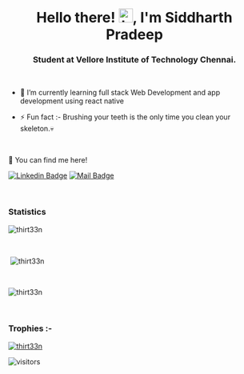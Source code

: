 <h1 align="center">Hello there! 
<img src="https://user-images.githubusercontent.com/1303154/88677602-1635ba80-d120-11ea-84d8-d263ba5fc3c0.gif" width="28px" alt="hi">, I'm Siddharth Pradeep</h1>
<h3 align="center">Student at Vellore Institute of Technology Chennai.</h3>

<br>




- 🌱 I’m currently learning full stack  Web Development and app development using react native

- ⚡ Fun fact :- Brushing your teeth is the only time you clean your skeleton.:skull:

<br>


:postbox: You can find me here!

[![Linkedin Badge](https://img.shields.io/badge/-Siddharth-0e76a8?style=flat&labelColor=0e76a8&logo=linkedin&logoColor=white)](https://www.linkedin.com/in/siddharth-pradeep-320b401b7/)
[![Mail Badge](https://img.shields.io/badge/-Siddharth-c0392b?style=flat&labelColor=c0392b&logo=gmail&logoColor=black)](mailto:siddharthpradeep4602@gmail.com)




<br>




<h3>Statistics</h3>
<span>
<p><img align="center"
    src="https://github-readme-stats.vercel.app/api/top-langs?username=thirt33n&show_icons=true&locale=en&layout=compact&theme=radical"
    alt="thirt33n" /></p>

<br>

<p>&nbsp;<img align="center" src="https://github-readme-stats.vercel.app/api?username=thirt33n&show_icons=true&theme=radical"
    alt="thirt33n" /></p>

<br>

<p><img align="center" src="https://github-readme-streak-stats.herokuapp.com/?user=thirt33n&theme=radical" alt="thirt33n" /></p>

<br>
<h3>Trophies :-</h3>
<p align="left"> <a href="https://github.com/ryo-ma/github-profile-trophy&theme=radical"><img
      src="https://github-profile-trophy.vercel.app/?username=thirt33n&theme=radical" alt="thirt33n" /></a> </p>
</span>

![visitors](https://visitor-badge.glitch.me/badge?page_id=thirt33n.thirt33n)
